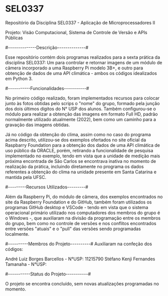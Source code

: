 # SEL0337
Repositório da Disciplina SEL0337 - Aplicação de Microprocessadores II

Projeto: Visão Computacional, Sistema de Controle de Versão e APIs Públicas

#--------------Descrição--------------#

Esse repositório contém dois programas realizados para a sexta prática da disciplina SEL0337: Um para controlar e retornar imagens de um módulo de câmera incorporado a uma Raspberry Pi modelo 3B+, e outro para obtenção de dados de uma API climática - ambos os códigos idealizados em Python 3.

#-----------Funcionalidades-----------#

No primeiro código realizado, foram implementados recursos para colocar junto às fotos obtidas pelo scrips o "nome" do grupo, formado pela junção dos dois últimos dígitos do N° USP dos alunos. Também configurou-se o módulo para realizar a obtenção das imagens em formato Full HD, padrão normalmente utilizado atualmente (2022), bem como um caminho para a gravação das imagens obtidas.

Já no código da obtenção do clima, assim como no caso do programa acima descrito, utilizou-se dos exemplos ofertados no site oficial da Raspbarry Foundation para a obtenção dos dados de uma API climática de uso público da ORACLE, porém, retirando a funcionalidade de pesquisa implementado no exemplo, tendo em vista que a unidade de medição mais próxima encontrada de São Carlos se encontrava inativa no momento de realização da prática, incluindo diretamente no programa os dados referentes a obtenção do clima na unidade presente em Santa Catarina e mantida pela UFSC.

#---------Recursos Utilizados---------#

Além da Raspberry Pi, do módulo de câmera, dos exemplos encontrados no site da Raspberry Foundation e do GitHub, também foram utilizados os programas GitHub desktop e VSCode - tendo em vista que o sistema operacional primário utilizado nos computadores dos membros do grupo é o Windows -, que auxiliaram na divisão da programação entre os membros do grupo, bem como no controle de versões e nos conflitos encontrados entre versões "atuais" e o "pull" das versões sendo programadas localmente.


#----------Membros do Projeto----------#
Auxiliaram na confeção dos códigos:

André Luiz Borges Barcellos - N°USP: 11215790
Stéfano Kenji Fernandes Tamanaha - N°USP:

#-----------Status do Projeto-----------#

O projeto se encontra concluído, sem novas atualizações programadas no momento.